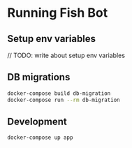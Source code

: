 # Running Fish Bot

## Setup env variables

// TODO: write about setup env variables

## DB migrations

```bash
docker-compose build db-migration
docker-compose run --rm db-migration
```

## Development

```bash
docker-compose up app
```
